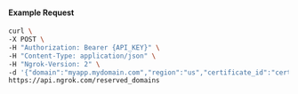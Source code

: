 <!-- Code generated for API Clients. DO NOT EDIT. -->

#### Example Request

```bash
curl \
-X POST \
-H "Authorization: Bearer {API_KEY}" \
-H "Content-Type: application/json" \
-H "Ngrok-Version: 2" \
-d '{"domain":"myapp.mydomain.com","region":"us","certificate_id":"cert_2bV9aL1GlmD5TsBX9JPpam1uGCm"}' \
https://api.ngrok.com/reserved_domains
```
